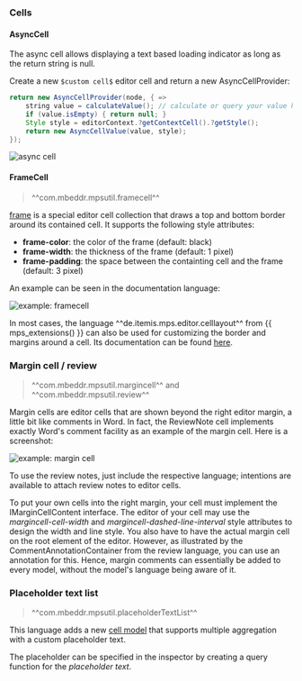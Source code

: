 ### Cells

#### AsyncCell

The async cell allows displaying a text based loading indicator as long as the return string is null.

Create a new `$custom cell$` editor cell and return a new AsyncCellProvider:

```java
return new AsyncCellProvider(node, { =>
    string value = calculateValue(); // calculate or query your value here
    if (value.isEmpty) { return null; }
    Style style = editorContext.?getContextCell().?getStyle();
    return new AsyncCellValue(value, style);
});
```

![async cell](async_cell.gif)

#### FrameCell

> ^^com.mbeddr.mpsutil.framecell^^

[frame](http://127.0.0.1:63320/node?ref=b33d119e-196d-4497-977c-5c167b21fe33%2Fr%3A724443d4-b85d-4829-9ddf-5c5d9b1583dc%28com.mbeddr.mpsutil.framecell%2Fcom.mbeddr.mpsutil.framecell.structure%29%2F8760592470373336790) is a special editor cell collection that draws a top and bottom border around its contained cell. It supports the following style attributes:

- **frame-color**: the color of the frame (default: black)
- **frame-width**: the thickness of the frame (default: 1 pixel)
- **frame-padding**: the space between the containting cell and the frame (default: 3 pixel)

An example can be seen in the documentation language:

![example: framecell](framecell_example.png)

In most cases, the language ^^de.itemis.mps.editor.celllayout^^ from {{ mps_extensions() }} can also be used for customizing the border and margins around a cell. Its documentation can be found [here](https://jetbrains.github.io/MPS-extensions/extensions/editor/celllayout/).

### Margin cell / review

> ^^com.mbeddr.mpsutil.margincell^^ and ^^com.mbeddr.mpsutil.review^^

Margin cells are editor cells that are shown beyond the right editor margin, a little bit like comments in Word. In fact, the ReviewNote cell implements exactly Word's comment facility as an example of the margin cell. Here is a screenshot:

![example: margin cell](margincell_example.png)

To use the review notes, just include the respective language; intentions are available to attach review notes to editor cells.

To put your own cells into the right margin, your cell must implement the IMarginCellContent interface. The editor of your cell may use the *margincell-cell-width* and *margincell-dashed-line-interval* style attributes to design the width and line style. You also have to have the actual margin cell on the root element of the editor. However, as illustrated by the CommentAnnotationContainer from the review language, you can use an annotation for this. Hence, margin comments can essentially be added to every model, without the model's language being aware of it.

### Placeholder text list

> ^^com.mbeddr.mpsutil.placeholderTextList^^

This language adds a new [cell model](http://127.0.0.1:63320/node?ref=r%3Ae633d72e-7309-4abb-b48b-c0511f07461b%28com.mbeddr.mpsutil.placeholderTextList.structure%29%2F1739942158294184652) that supports multiple aggregation with a custom placeholder text.

The placeholder can be specified in the inspector by creating a query function for the *placeholder text*.
